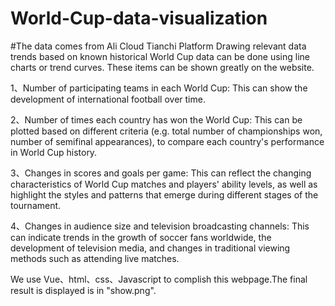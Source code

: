 # World-Cup-data-visualization
#The data comes from Ali Cloud Tianchi Platform
Drawing relevant data trends based on known historical World Cup data can be done using line charts or trend curves. These items can be shown greatly on the website.

1、Number of participating teams in each World Cup: This can show the development of international football over time.

2、Number of times each country has won the World Cup: This can be plotted based on different criteria (e.g. total number of championships won, number of semifinal appearances), to compare each country's performance in World Cup history.

3、Changes in scores and goals per game: This can reflect the changing characteristics of World Cup matches and players' ability levels, as well as highlight the styles and patterns that emerge during different stages of the tournament.

4、Changes in audience size and television broadcasting channels: This can indicate trends in the growth of soccer fans worldwide, the development of television media, and changes in traditional viewing methods such as attending live matches.

We use Vue、html、css、Javascript to complish this webpage.The final result is displayed is in "show.png".
